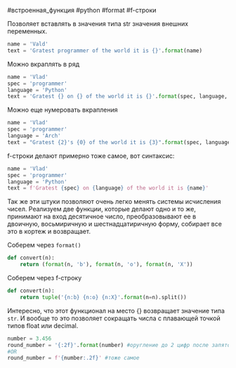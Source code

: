 #встроенная_функция #python #format #f-строки

Позволяет вставлять в значения типа str значения внешних переменных.
```python
name = 'Vald'
text = 'Gratest programmer of the world it is {}'.format(name)
```
Можно вкраплять в ряд
```python
name = 'Vlad'
spec = 'programmer'
language = 'Python'
text = 'Gratest {} on {} of the world it is {}'.format(spec, language, name)
```
Можно еще нумеровать вкрапления
```python
name = 'Vlad'
spec = 'programmer'
language = 'Arch'
text = "Gratest {2}'s {0} of the world it is {3}".format(spec, language, name)
```
f-строки делают примерно тоже самое, вот синтаксис:
```python
name = 'Vlad'
spec = 'programmer'
language = 'Python'
text = f'Gratest {spec} on {language} of the world it is {name}'
```

Так же эти штуки позволяют очень легко менять системы исчисления чисел.
Реализуем две функции, которые делают одно и то же, принимают на вход десятичное число, преобразовывают ее в двоичную, восьмиричную и шестнадцатиричную форму, собирает все это в кортеж и возвращает.

Соберем через `format()`
```python
def convert(n):
    return (format(n, 'b'), format(n, 'o'), format(n, 'X'))
```
Соберем через f-строку
```python
def convert(n):
    return tuple('{n:b} {n:o} {n:X}'.format(n=n).split())
```

Интересно, что этот функционал на место {} возвращает значение типа `str`. И вообще то это позволяет сокращать числа с плавающей точкой типов float или decimal.
```python
number = 3.456
round_number = '{:2f}'.format(number) #оругление до 2 цифр после запятой
#OR
round_number = f'{number:.2f}' #тоже самое
```